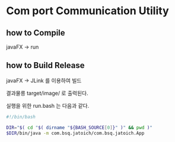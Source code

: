 # Com port Communication Utility

## how to Compile

javaFX -> run  

## how to Build Release

javaFX -> JLink 를 이용하여 빌드  

결과물릉 target/image/ 로 출력된다.


실행을 위한 run.bash 는 다음과 같다.

```bash
#!/bin/bash

DIR="$( cd "$( dirname "${BASH_SOURCE[0]}" )" && pwd )"
$DIR/bin/java -m com.bsq.jatoich/com.bsq.jatoich.App

```

